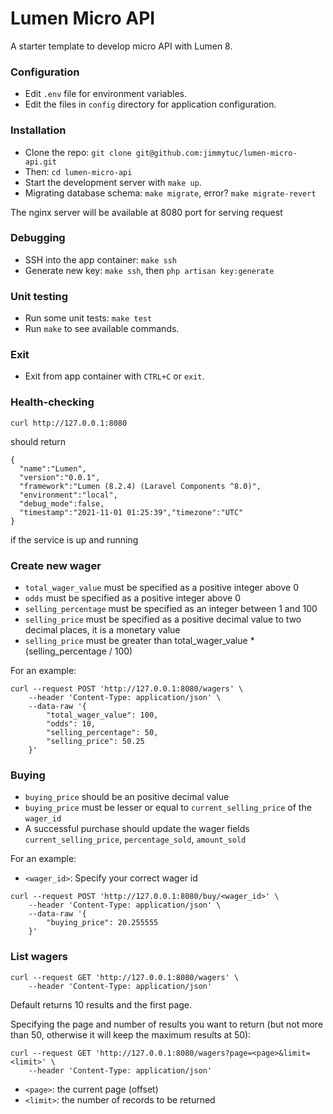 # Lumen Micro API

A starter template to develop micro API with Lumen 8.

### Configuration

- Edit `.env` file for environment variables.
- Edit the files in `config` directory for application configuration.

### Installation

- Clone the repo: `git clone git@github.com:jimmytuc/lumen-micro-api.git`
- Then: `cd lumen-micro-api`
- Start the development server with `make up`.
- Migrating database schema: `make migrate`, error? `make migrate-revert`

The nginx server will be available at 8080 port for serving request
### Debugging

- SSH into the app container: `make ssh`
- Generate new key: `make ssh`, then `php artisan key:generate`

### Unit testing

- Run some unit tests: `make test`
- Run `make` to see available commands.

### Exit

- Exit from app container with `CTRL+C` or `exit`.

### Health-checking

```shell
curl http://127.0.0.1:8080
```

should return
```shell
{
  "name":"Lumen",
  "version":"0.0.1",
  "framework":"Lumen (8.2.4) (Laravel Components ^8.0)",
  "environment":"local",
  "debug_mode":false,
  "timestamp":"2021-11-01 01:25:39","timezone":"UTC"
}
```
if the service is up and running

### Create new wager

- `total_wager_value` must be specified as a positive integer above 0
- `odds` must be specified as a positive integer above 0
- `selling_percentage` must be specified as an integer between 1 and 100
- `selling_price` must be specified as a positive decimal value to two decimal places, it is a monetary value
- `selling_price` must be greater than total_wager_value * (selling_percentage / 100)

For an example:

```shell
curl --request POST 'http://127.0.0.1:8080/wagers' \
    --header 'Content-Type: application/json' \
    --data-raw '{
        "total_wager_value": 100,
        "odds": 10,
        "selling_percentage": 50,
        "selling_price": 50.25
    }'
```

### Buying

- `buying_price` should be an positive decimal value
- `buying_price` must be lesser or equal to `current_selling_price` of the `wager_id`
- A successful purchase should update the wager fields `current_selling_price`, `percentage_sold`, `amount_sold`

For an example:
- `<wager_id>`: Specify your correct wager id

```shell
curl --request POST 'http://127.0.0.1:8080/buy/<wager_id>' \
    --header 'Content-Type: application/json' \
    --data-raw '{
        "buying_price": 20.255555
    }'
```

### List wagers

```shell
curl --request GET 'http://127.0.0.1:8080/wagers' \
    --header 'Content-Type: application/json'
```

Default returns 10 results and the first page.

Specifying the page and number of results you want to return (but not more than 50, otherwise it will keep the maximum results at 50):

```shell
curl --request GET 'http://127.0.0.1:8080/wagers?page=<page>&limit=<limit>' \
    --header 'Content-Type: application/json'
```

- `<page>`: the current page (offset)
- `<limit>`: the number of records to be returned
